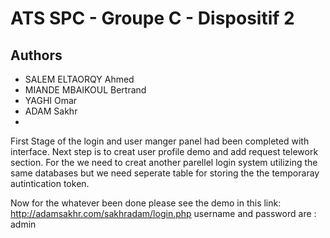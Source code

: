 # ATS SPC - Groupe C - Dispositif 2

## Authors

* SALEM ELTAORQY Ahmed
* MIANDE MBAIKOUL Bertrand
* YAGHI Omar
* ADAM Sakhr
* 
First Stage of the login and user manger panel had been completed with interface. Next step is to creat user profile demo and add request telework section. For the we need to creat another parellel login system utilizing the same databases but we need seperate table for storing the the temporaray autintication token.

Now for the whatever been done please see the demo in this link: http://adamsakhr.com/sakhradam/login.php username and password are : admin
